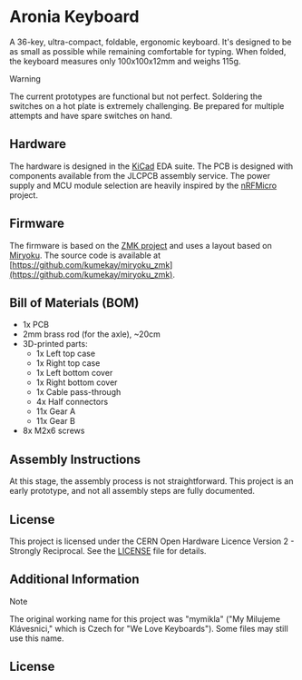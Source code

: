 # Aronia Keyboard

A 36-key, ultra-compact, foldable, ergonomic keyboard. It's designed to be as small as possible while remaining comfortable for typing. When folded, the keyboard measures only 100x100x12mm and weighs 115g.

> [!WARNING]
> The current prototypes are functional but not perfect. Soldering the switches on a hot plate is extremely challenging. Be prepared for multiple attempts and have spare switches on hand.

## Hardware

The hardware is designed in the [KiCad](https.org/) EDA suite. The PCB is designed with components available from the JLCPCB assembly service. The power supply and MCU module selection are heavily inspired by the [nRFMicro](https://github.com/joric/nrfmicro) project.

## Firmware

The firmware is based on the [ZMK project](https://zmkfirmware.dev/) and uses a layout based on [Miryoku](https://github.com/manna-harbour/miryoku). The source code is available at [https://github.com/kumekay/miryoku_zmk](https://github.com/kumekay/miryoku_zmk).

## Bill of Materials (BOM)

- 1x PCB
- 2mm brass rod (for the axle), ~20cm
- 3D-printed parts:
  - 1x Left top case
  - 1x Right top case
  - 1x Left bottom cover
  - 1x Right bottom cover
  - 1x Cable pass-through
  - 4x Half connectors
  - 11x Gear A
  - 11x Gear B
- 8x M2x6 screws

## Assembly Instructions

At this stage, the assembly process is not straightforward. This project is an early prototype, and not all assembly steps are fully documented.

## License

This project is licensed under the CERN Open Hardware Licence Version 2 - Strongly Reciprocal. See the [LICENSE](LICENSE) file for details.

## Additional Information

> [!NOTE]
> The original working name for this project was "mymikla" ("My Milujeme Klávesnici," which is Czech for "We Love Keyboards"). Some files may still use this name.


## License


